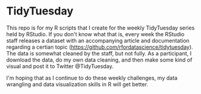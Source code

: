 # TidyTuesday
This repo is for my R scripts that I create for the weekly TidyTuesday series held by RStudio. If you don't know what that is, every week the RStudio staff releases a dataset with an accompanying article and documentation regarding a certian topic (https://github.com/rfordatascience/tidytuesday). The data is somewhat cleaned by the staff, but not fully. As a participant, I download the data, do my own data cleaning, and then make some kind of visual and post it to Twitter @TidyTuesday.

I'm hoping that as I continue to do these weekly challenges, my data wrangling and data visualization skills in R will get better.
